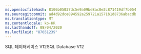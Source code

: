 ```yaml
---
ms.openlocfilehash: 8106b05037dc5e9a09be8ac0e2c871419df7b054
ms.sourcegitcommit: ad4d92dce894592a259721a1571b1d8736abacdb
ms.translationtype: MT
ms.contentlocale: ko-KR
ms.lasthandoff: 08/04/2020
ms.locfileid: "87651239"
---
```

<span data-ttu-id="2eafd-101">SQL 데이터베이스 V12</span><span class="sxs-lookup"><span data-stu-id="2eafd-101">SQL Database V12</span></span>
